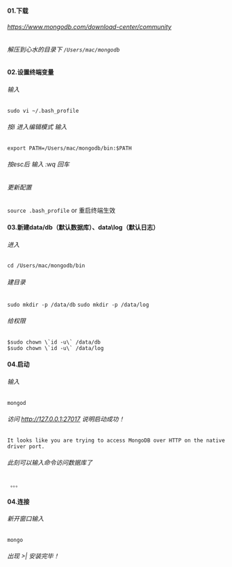 #### 01.下载
######  https://www.mongodb.com/download-center/community
######  解压到心水的目录下   `/Users/mac/mongodb`

#### 02.设置终端变量
###### 输入
`sudo vi ~/.bash_profile`
###### 按i 进入编辑模式 输入
`export PATH=/Users/mac/mongodb/bin:$PATH`
###### 按esc后 输入 :wq 回车 
###### 更新配置
`source .bash_profile`
or 重启终端生效

#### 03.新建data/db（默认数据库）、data\log（默认日志）
###### 进入
`cd /Users/mac/mongodb/bin` 
###### 建目录
`sudo mkdir -p /data/db`
`sudo mkdir -p /data/log`
###### 给权限
```
$sudo chown \`id -u\` /data/db
$sudo chown \`id -u\` /data/log
```

#### 04.启动
###### 输入
`mongod`
###### 访问 http://127.0.0.1:27017 说明启动成功！
`It looks like you are trying to access MongoDB over HTTP on the native driver port.`
###### 此刻可以输入命令访问数据库了
` 。。。`


#### 04.连接
###### 新开窗口输入
`mongo`
###### 出现 >|   安装完毕！
